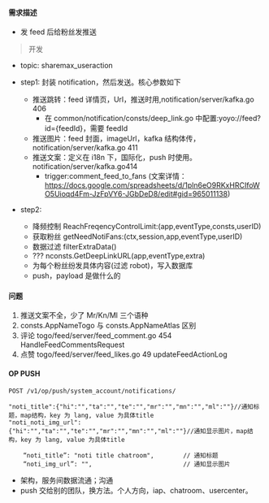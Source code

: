#### 需求描述

- 发 feed 后给粉丝发推送

> 开发

- topic: sharemax_useraction

- step1: 封装 notification，然后发送。核心参数如下

  - 推送跳转：feed 详情页，Url，推送时用,notification/server/kafka.go 406
    - 在 common/notification/consts/deep_link.go 中配置:yoyo://feed?id={feedId}，需要 feedId
  - 推送图片：feed 封面，imageUrl，kafka 结构体传，notification/server/kafka.go 411
  - 推送文案：定义在 i18n 下，国际化，push 时使用。notification/server/kafka.go414
    - trigger:comment_feed_to_fans (文案详情：https://docs.google.com/spreadsheets/d/1pln6eO9RKxHRCIfoWO5Uioqd4Fm-JzFpVY6-JGbDeD8/edit#gid=965011138)

- step2:
  - 降频控制 ReachFreqencyControlLimit:(app,eventType,consts,userID)
  - 获取粉丝 getNeedNotiFans:(ctx,session,app,eventType,userID)
  - 数据过滤 filterExtraData()
  - ??? nconsts.GetDeepLinkURL(app,eventType,extra)
  - 为每个粉丝纷发具体内容(过滤 robot)，写入数据库
  - push，payload 是做什么的

#### 问题

1. 推送文案不全，少了 Mr/Kn/Ml 三个语种
2. consts.AppNameTogo 与 consts.AppNameAtlas 区别
3. 评论 togo/feed/server/feed_comment.go 454 HandleFeedCommentsRequest
4. 点赞 togo/feed/server/feed_likes.go 49 updateFeedActionLog

#### OP PUSH

```
POST /v1/op/push/system_account/notifications/

"noti_title":{"hi":"","ta":"","te":"","mr":"","mn":"","ml":""}//通知标题，map结构，key 为 lang, value 为具体title
"noti_noti_img_url":{"hi":"","ta":"","te":"","mr":"","mn":"","ml":""}//通知显示图片，map结构，key 为 lang, value 为具体title

    “noti_title”: "noti title chatroom",        // 通知标题
    “noti_img_url”: "",                         // 通知显示图片
```

- 架构，服务间数据流通；沟通
- push 交给别的团队，换方法。个人方向，iap、chatroom、usercenter。
